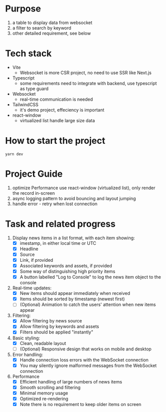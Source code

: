 # Purpose
1. a table to display data from websocket
2. a filter to search by keyword
3. other detailed requirement, see below
# Tech stack
- Vite
  - Websocket is more CSR project, no need to use SSR like Next.js
- Typescript
  - some requirements need to integrate with backend, use typescript as type guard
- Websocket
  - real-time communication is needed
- TailwindCSS
  - it's demo project, effeciency is important
- react-window
  - virtualized list handle large size data
# How to start the project
```
yarn dev
```
# Project Guide
1. optimize Performance use react-window (virtualized list), only render the record in-screen
2. async logging pattern to avoid bouncing and layout jumping
2. handle error - retry when lost connection

# Task and related progress
1. Display news items in a list format, with each item showing:
   - [x] imestamp, in either local time or UTC
   - [x] Headline
   - [x] Source
   - [x] Link, if provided
   - [x] Associated keywords and assets, if provided
   - [x] Some way of distinguishing high priority items
   - [x] A button labelled "Log to Console" to log the news item object to the
     console

2. Real-time updates:
   - [x] New items should appear immediately when received
   - [x] Items should be sorted by timestamp (newest first)
   - [ ] (Optional) Animation to catch the users' attention when new items appear

3. Filtering:
   - [x] Allow filtering by news source
   - [x] Allow filtering by keywords and assets
   - [x] Filters should be applied "instantly"

4. Basic styling:
   - [x] Clean, readable layout
   - [ ] (Optional) Responsive design that works on mobile and desktop

5. Error handling:
   - [x] Handle connection loss errors with the WebSocket connection
   - [x] You may silently ignore malformed messages from the WebSocket connection

6. Performance
   - [x] Efficient handling of large numbers of news items
   - [x] Smooth scrolling and filtering
   - [x] Minimal memory usage
   - [x] Optimized re-rendering
   - [x] Note there is no requirement to keep older items on screen
